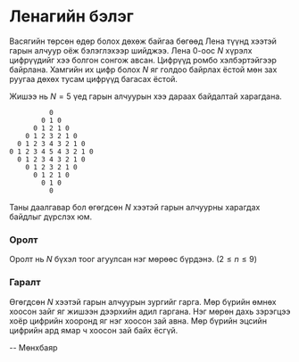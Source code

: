 Ленагийн бэлэг
==============
Васягийн төрсөн өдөр болох дөхөж байгаа бөгөөд Лена түүнд хээтэй гарын алчуур
оёж бэлэглэхээр шийджээ. Лена $0$-оос $N$ хүрэлх цифрүүдийг хээ болгон сонгож
авсан. Цифрүүд ромбо хэлбэртэйгээр байрлана. Хамгийн их цифр болох $N$ яг голдоо
байрлах ёстой мөн зах руугаа дөхөх тусам цифрүүд багасах ёстой.

Жишээ нь $N=5$ үед гарын алчуурын хээ дараах байдалтай харагдана.

              0
            0 1 0
          0 1 2 1 0
        0 1 2 3 2 1 0
      0 1 2 3 4 3 2 1 0
    0 1 2 3 4 5 4 3 2 1 0
      0 1 2 3 4 3 2 1 0
        0 1 2 3 2 1 0
          0 1 2 1 0
            0 1 0
              0

Таны даалгавар бол өгөгдсөн $N$ хээтэй гарын алчуурны харагдах байдлыг дүрслэх
юм.

### Оролт
Оролт нь $N$ бүхэл тоог агуулсан нэг мөрөөс бүрдэнэ. $(2 ≤ n ≤ 9)$

### Гаралт
Өгөгдсөн $N$ хээтэй гарын алчуурын зургийг гарга. Мөр бүрийн өмнөх хоосон зайг
яг жишээн дээрхийн адил гаргана. Нэг мөрөн дахь зэрэгцээ хоёр цифрийн хооронд яг
нэг хоосон зай авна. Мөр бүрийн эцсийн цифрийн ард ямар ч хоосон зай байх ёсгүй.

-- Мөнхбаяр
